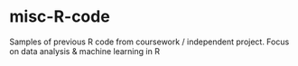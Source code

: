 # misc-R-code

Samples of previous R code from coursework / independent project. Focus on data analysis & machine learning in R
